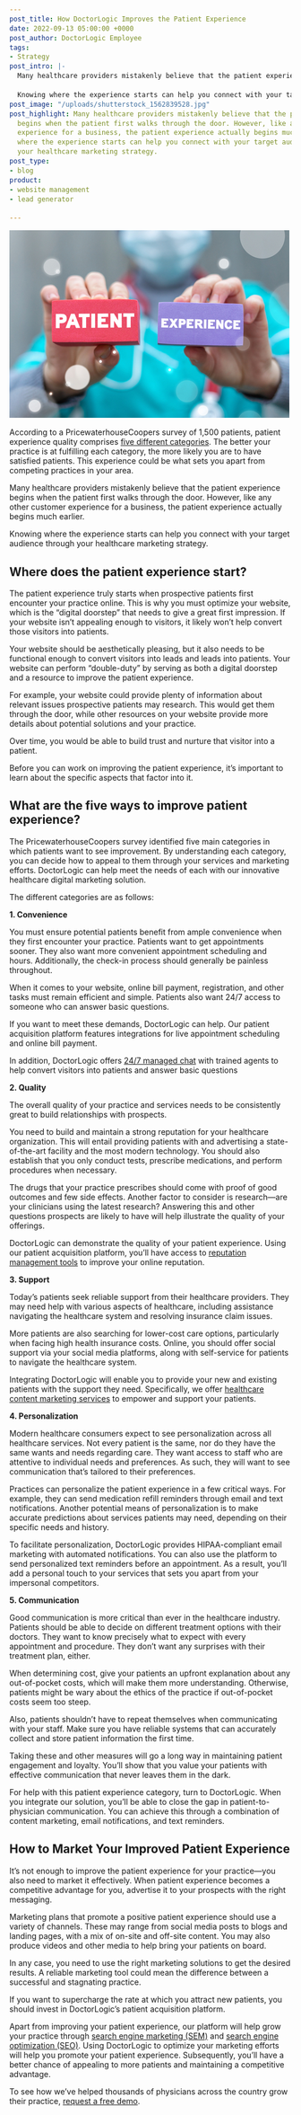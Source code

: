 ```yaml
---
post_title: How DoctorLogic Improves the Patient Experience
date: 2022-09-13 05:00:00 +0000
post_author: DoctorLogic Employee
tags:
- Strategy
post_intro: |-
  Many healthcare providers mistakenly believe that the patient experience begins when the patient first walks through the door. However, like any other customer experience for a business, the patient experience actually begins much earlier.

  Knowing where the experience starts can help you connect with your target audience through your healthcare marketing strategy.
post_image: "/uploads/shutterstock_1562839528.jpg"
post_highlight: Many healthcare providers mistakenly believe that the patient experience
  begins when the patient first walks through the door. However, like any other customer
  experience for a business, the patient experience actually begins much earlier.  Knowing
  where the experience starts can help you connect with your target audience through
  your healthcare marketing strategy.
post_type:
- blog
product:
- website management
- lead generator

---
```

![](/uploads/shutterstock_2013208163.jpg)

According to a PricewaterhouseCoopers survey of 1,500 patients, patient experience quality comprises [five different categories](https://www.pwc.com/us/en/health-industries/health-research-institute/publications/pdf/pwc-hri-customer-experience-in-new-health-economy.pdf). The better your practice is at fulfilling each category, the more likely you are to have satisfied patients. This experience could be what sets you apart from competing practices in your area.

Many healthcare providers mistakenly believe that the patient experience begins when the patient first walks through the door. However, like any other customer experience for a business, the patient experience actually begins much earlier.

Knowing where the experience starts can help you connect with your target audience through your healthcare marketing strategy.

## **Where does the patient experience start?**

The patient experience truly starts when prospective patients first encounter your practice online. This is why you must optimize your website, which is the “digital doorstep” that needs to give a great first impression. If your website isn’t appealing enough to visitors, it likely won’t help convert those visitors into patients.

Your website should be aesthetically pleasing, but it also needs to be functional enough to convert visitors into leads and leads into patients. Your website can perform “double-duty” by serving as both a digital doorstep and a resource to improve the patient experience.

For example, your website could provide plenty of information about relevant issues prospective patients may research. This would get them through the door, while other resources on your website provide more details about potential solutions and your practice.

Over time, you would be able to build trust and nurture that visitor into a patient.

Before you can work on improving the patient experience, it’s important to learn about the specific aspects that factor into it.

## **What are the five ways to improve patient experience?**

The PricewaterhouseCoopers survey identified five main categories in which patients want to see improvement. By understanding each category, you can decide how to appeal to them through your services and marketing efforts. DoctorLogic can help meet the needs of each with our innovative healthcare digital marketing solution.

The different categories are as follows:

**1. Convenience**

You must ensure potential patients benefit from ample convenience when they first encounter your practice. Patients want to get appointments sooner. They also want more convenient appointment scheduling and hours. Additionally, the check-in process should generally be painless throughout.

When it comes to your website, online bill payment, registration, and other tasks must remain efficient and simple. Patients also want 24/7 access to someone who can answer basic questions.

If you want to meet these demands, DoctorLogic can help. Our patient acquisition platform features integrations for live appointment scheduling and online bill payment.

In addition, DoctorLogic offers [24/7 managed chat](https://doctorlogic.com/growth-accelerators/medical-managed-chat) with trained agents to help convert visitors into patients and answer basic questions

**2. Quality**

The overall quality of your practice and services needs to be consistently great to build relationships with prospects.

You need to build and maintain a strong reputation for your healthcare organization. This will entail providing patients with and advertising a state-of-the-art facility and the most modern technology. You should also establish that you only conduct tests, prescribe medications, and perform procedures when necessary.

The drugs that your practice prescribes should come with proof of good outcomes and few side effects. Another factor to consider is research—are your clinicians using the latest research? Answering this and other questions prospects are likely to have will help illustrate the quality of your offerings.

DoctorLogic can demonstrate the quality of your patient experience. Using our patient acquisition platform, you’ll have access to [reputation management tools](https://doctorlogic.com/online-reputation-management-doctors) to improve your online reputation.

**3. Support**

Today’s patients seek reliable support from their healthcare providers. They may need help with various aspects of healthcare, including assistance navigating the healthcare system and resolving insurance claim issues.

More patients are also searching for lower-cost care options, particularly when facing high health insurance costs. Online, you should offer social support via your social media platforms, along with self-service for patients to navigate the healthcare system.

Integrating DoctorLogic will enable you to provide your new and existing patients with the support they need. Specifically, we offer [healthcare content marketing services](https://doctorlogic.com/growth-accelerators/healthcare-content-marketing) to empower and support your patients.

**4. Personalization**

Modern healthcare consumers expect to see personalization across all healthcare services. Not every patient is the same, nor do they have the same wants and needs regarding care. They want access to staff who are attentive to individual needs and preferences. As such, they will want to see communication that’s tailored to their preferences.

Practices can personalize the patient experience in a few critical ways. For example, they can send medication refill reminders through email and text notifications. Another potential means of personalization is to make accurate predictions about services patients may need, depending on their specific needs and history.

To facilitate personalization, DoctorLogic provides HIPAA-compliant email marketing with automated notifications. You can also use the platform to send personalized text reminders before an appointment. As a result, you’ll add a personal touch to your services that sets you apart from your impersonal competitors.

**5. Communication**

Good communication is more critical than ever in the healthcare industry. Patients should be able to decide on different treatment options with their doctors. They want to know precisely what to expect with every appointment and procedure. They don’t want any surprises with their treatment plan, either.

When determining cost, give your patients an upfront explanation about any out-of-pocket costs, which will make them more understanding. Otherwise, patients might be wary about the ethics of the practice if out-of-pocket costs seem too steep.

Also, patients shouldn’t have to repeat themselves when communicating with your staff. Make sure you have reliable systems that can accurately collect and store patient information the first time.

Taking these and other measures will go a long way in maintaining patient engagement and loyalty. You’ll show that you value your patients with effective communication that never leaves them in the dark.

For help with this patient experience category, turn to DoctorLogic. When you integrate our solution, you’ll be able to close the gap in patient-to-physician communication. You can achieve this through a combination of content marketing, email notifications, and text reminders.

## **How to Market Your Improved Patient Experience**

It’s not enough to improve the patient experience for your practice—you also need to market it effectively. When patient experience becomes a competitive advantage for you, advertise it to your prospects with the right messaging.

Marketing plans that promote a positive patient experience should use a variety of channels. These may range from social media posts to blogs and landing pages, with a mix of on-site and off-site content. You may also produce videos and other media to help bring your patients on board.

In any case, you need to use the right marketing solutions to get the desired results. A reliable marketing tool could mean the difference between a successful and stagnating practice.

If you want to supercharge the rate at which you attract new patients, you should invest in DoctorLogic’s patient acquisition platform.

Apart from improving your patient experience, our platform will help grow your practice through [search engine marketing (SEM)](https://doctorlogic.com/growth-accelerators/medical-paid-advertising) and [search engine optimization (SEO)](https://doctorlogic.com/medical-seo-search-amplifier). Using DoctorLogic to optimize your marketing efforts will help you promote your patient experience. Subsequently, you’ll have a better chance of appealing to more patients and maintaining a competitive advantage.

To see how we’ve helped thousands of physicians across the country grow their practice, [request a free demo](https://growth.doctorlogic.com/get-a-demo).